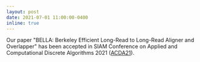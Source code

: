 ```yaml
---
layout: post
date: 2021-07-01 11:00:00-0400
inline: true
---
```


Our paper "BELLA: Berkeley Efficient Long-Read to Long-Read Aligner and Overlapper" has been accepted in SIAM Conference on Applied and Computational Discrete Algorithms 2021 ([ACDA21](https://www.siam.org/conferences/cm/program/program-and-abstracts/acda21-program-abstracts)).
